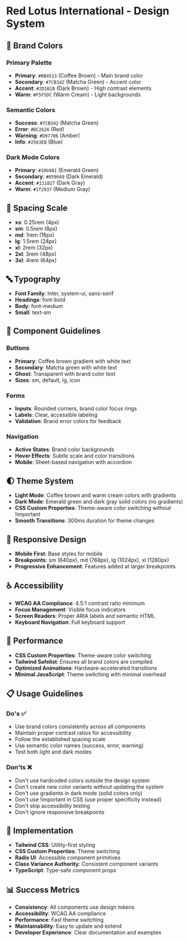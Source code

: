 # Red Lotus International - Design System

## 🎨 Brand Colors

### Primary Palette

- **Primary**: `#8B4513` (Coffee Brown) - Main brand color
- **Secondary**: `#7CB342` (Matcha Green) - Accent color
- **Accent**: `#2D1B1B` (Dark Brown) - High contrast elements
- **Warm**: `#F5F5DC` (Warm Cream) - Light backgrounds

### Semantic Colors

- **Success**: `#7CB342` (Matcha Green)
- **Error**: `#DC2626` (Red)
- **Warning**: `#D97706` (Amber)
- **Info**: `#2563EB` (Blue)

### Dark Mode Colors

- **Primary**: `#10b981` (Emerald Green)
- **Secondary**: `#059669` (Dark Emerald)
- **Accent**: `#111827` (Dark Gray)
- **Warm**: `#1f2937` (Medium Gray)

## 📏 Spacing Scale

- **xs**: 0.25rem (4px)
- **sm**: 0.5rem (8px)
- **md**: 1rem (16px)
- **lg**: 1.5rem (24px)
- **xl**: 2rem (32px)
- **2xl**: 3rem (48px)
- **3xl**: 4rem (64px)

## 🔤 Typography

- **Font Family**: Inter, system-ui, sans-serif
- **Headings**: font-bold
- **Body**: font-medium
- **Small**: text-sm

## 🎯 Component Guidelines

### Buttons

- **Primary**: Coffee brown gradient with white text
- **Secondary**: Matcha green with white text
- **Ghost**: Transparent with brand color text
- **Sizes**: sm, default, lg, icon

### Forms

- **Inputs**: Rounded corners, brand color focus rings
- **Labels**: Clear, accessible labeling
- **Validation**: Brand error colors for feedback

### Navigation

- **Active States**: Brand color backgrounds
- **Hover Effects**: Subtle scale and color transitions
- **Mobile**: Sheet-based navigation with accordion

## 🌓 Theme System

- **Light Mode**: Coffee brown and warm cream colors with gradients
- **Dark Mode**: Emerald green and dark gray solid colors (no gradients)
- **CSS Custom Properties**: Theme-aware color switching without !important
- **Smooth Transitions**: 300ms duration for theme changes

## 📱 Responsive Design

- **Mobile First**: Base styles for mobile
- **Breakpoints**: sm (640px), md (768px), lg (1024px), xl (1280px)
- **Progressive Enhancement**: Features added at larger breakpoints

## ♿ Accessibility

- **WCAG AA Compliance**: 4.5:1 contrast ratio minimum
- **Focus Management**: Visible focus indicators
- **Screen Readers**: Proper ARIA labels and semantic HTML
- **Keyboard Navigation**: Full keyboard support

## 🚀 Performance

- **CSS Custom Properties**: Theme-aware color switching
- **Tailwind Safelist**: Ensures all brand colors are compiled
- **Optimized Animations**: Hardware-accelerated transitions
- **Minimal JavaScript**: Theme switching with minimal overhead

## 📋 Usage Guidelines

### Do's ✅

- Use brand colors consistently across all components
- Maintain proper contrast ratios for accessibility
- Follow the established spacing scale
- Use semantic color names (success, error, warning)
- Test both light and dark modes

### Don'ts ❌

- Don't use hardcoded colors outside the design system
- Don't create new color variants without updating the system
- Don't use gradients in dark mode (solid colors only)
- Don't use !important in CSS (use proper specificity instead)
- Don't skip accessibility testing
- Don't ignore responsive breakpoints

## 🔧 Implementation

- **Tailwind CSS**: Utility-first styling
- **CSS Custom Properties**: Theme switching
- **Radix UI**: Accessible component primitives
- **Class Variance Authority**: Consistent component variants
- **TypeScript**: Type-safe component props

## 📊 Success Metrics

- **Consistency**: All components use design tokens
- **Accessibility**: WCAG AA compliance
- **Performance**: Fast theme switching
- **Maintainability**: Easy to update and extend
- **Developer Experience**: Clear documentation and examples
